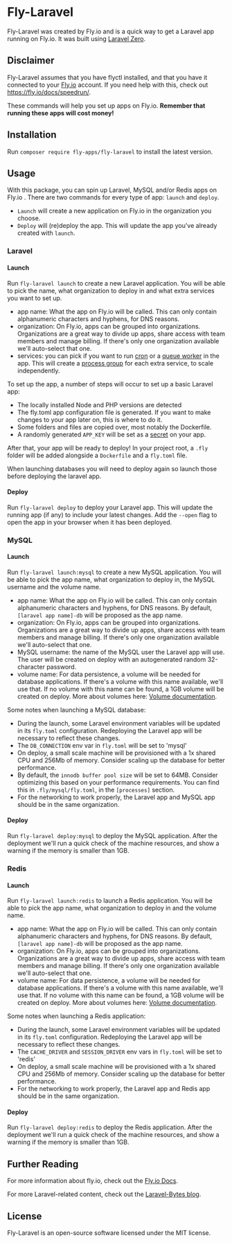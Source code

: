 # Fly-Laravel

Fly-Laravel was created by Fly.io and is a quick way to get a Laravel app running on Fly.io. It was built using [Laravel Zero](https://laravel-zero.com).

## Disclaimer

Fly-Laravel assumes that you have flyctl installed, and that you have it connected to your [Fly.io](https://www.fly.io) account. If you need help with this, check out  https://fly.io/docs/speedrun/.

These commands will help you set up apps on Fly.io. **Remember that running these apps will cost money!**

## Installation 

Run `composer require fly-apps/fly-laravel` to install the latest version.

## Usage 

With this package, you can spin up Laravel, MySQL and/or Redis apps on Fly.io . There are two commands for every type of app: `launch` and `deploy`. 

- `Launch` will create a new application on Fly.io in the organization you choose. 
- `Deploy` will (re)deploy the app. This will update the app you've already created with `launch`. 

### Laravel

#### Launch

Run `fly-laravel launch` to create a new Laravel application. You will be able to pick the name, what organization to deploy in and what extra services you want to set up.
- app name: What the app on Fly.io will be called. This can only contain alphanumeric characters and hyphens, for DNS reasons.
- organization: On Fly.io, apps can be grouped into organizations. Organizations are a great way to divide up apps, share access with team members and manage billing. If there's only one organization available we'll auto-select that one.
- services: you can pick if you want to run [cron](https://laravel.com/docs/10.x/scheduling) or a [queue worker](https://laravel.com/docs/10.x/queues#main-content) in the app. This will create a [process group](https://fly.io/docs/apps/processes/) for each extra service, to scale independently. 

To set up the app, a number of steps will occur to set up a basic Laravel app: 
- The locally installed Node and PHP versions are detected
- The fly.toml app configuration file is generated. If you want to make changes to your app later on, this is where to do it. 
- Some folders and files are copied over, most notably the Dockerfile.
- A randomly generated `APP_KEY` will be set as a [secret](https://fly.io/docs/reference/secrets/) on your app. 

After that, your app will be ready to deploy! In your project root, a `.fly` folder will be added alongside a `Dockerfile` and a `fly.toml` file. 

When launching databases you will need to deploy again so launch those before deploying the laravel app. 

#### Deploy

Run `fly-laravel deploy` to deploy your Laravel app. This will update the running app (if any) to include your latest changes. Add the `--open` flag to open the app in your browser when it has been deployed. 

### MySQL

#### Launch

Run `fly-laravel launch:mysql` to create a new MySQL application. You will be able to pick the app name, what organization to deploy in, the MySQL username and the volume name. 
- app name: What the app on Fly.io will be called. This can only contain alphanumeric characters and hyphens, for DNS reasons. By default, `[laravel app name]-db` will be proposed as the app name. 
- organization: On Fly.io, apps can be grouped into organizations. Organizations are a great way to divide up apps, share access with team members and manage billing. If there's only one organization available we'll auto-select that one.
- MySQL username: the name of the MySQL user the Laravel app will use. The user will be created on deploy with an autogenerated random 32-character password.
- volume name: For data persistence, a volume will be needed for database applications. If there's a volume with this name available, we'll use that. If no volume with this name can be found, a 1GB volume will be created on deploy. More about volumes here: [Volume documentation](https://fly.io/docs/reference/volumes/). 

Some notes when launching a MySQL database: 
- During the launch, some Laravel environment variables will be updated in its `fly.toml` configuration. Redeploying the Laravel app will be necessary to reflect these changes.
- The `DB_CONNECTION` env var in `fly.toml` will be set to 'mysql'
- On deploy, a small scale machine will be provisioned with a 1x shared CPU and 256Mb of memory. Consider scaling up the database for better performance.
- By default, the `innodb buffer pool size` will be set to 64MB. Consider optimizing this based on your performance requirements. You can find this in `.fly/mysql/fly.toml`, in the `[processes]` section.
- For the networking to work properly, the Laravel app and MySQL app should be in the same organization.

#### Deploy

Run `fly-laravel deploy:mysql` to deploy the MySQL application. After the deployment we'll run a quick check of the machine resources, and show a warning if the memory is smaller than 1GB.

### Redis

#### Launch

Run `fly-laravel launch:redis` to launch a Redis application. You will be able to pick the app name, what organization to deploy in and the volume name.
- app name: What the app on Fly.io will be called. This can only contain alphanumeric characters and hyphens, for DNS reasons. By default, `[laravel app name]-db` will be proposed as the app name.
- organization: On Fly.io, apps can be grouped into organizations. Organizations are a great way to divide up apps, share access with team members and manage billing. If there's only one organization available we'll auto-select that one.
- volume name: For data persistence, a volume will be needed for database applications. If there's a volume with this name available, we'll use that. If no volume with this name can be found, a 1GB volume will be created on deploy. More about volumes here: [Volume documentation](https://fly.io/docs/reference/volumes/).

Some notes when launching a Redis application:
- During the launch, some Laravel environment variables will be updated in its `fly.toml` configuration. Redeploying the Laravel app will be necessary to reflect these changes.
- The `CACHE_DRIVER` and `SESSION_DRIVER` env vars in `fly.toml` will be set to 'redis'
- On deploy, a small scale machine will be provisioned with a 1x shared CPU and 256Mb of memory. Consider scaling up the database for better performance.
- For the networking to work properly, the Laravel app and Redis app should be in the same organization.

#### Deploy

Run `fly-laravel deploy:redis` to deploy the Redis application. After the deployment we'll run a quick check of the machine resources, and show a warning if the memory is smaller than 1GB.

## Further Reading
For more information about fly.io, check out the [Fly.io Docs](https://fly.io/docs/).

For more Laravel-related content, check out the [Laravel-Bytes blog](https://fly.io/laravel-bytes/).

## License

Fly-Laravel is an open-source software licensed under the MIT license.
